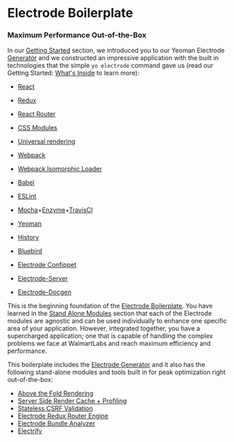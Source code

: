# Electrode Boilerplate

### Maximum Performance Out-of-the-Box

In our [Getting Started](/chapter1.md) section, we introduced you to our Yeoman Electrode [Generator](https://github.com/electrode-io/electrode#yeoman-generator) and we constructed an impressive application with the built in technologies that the simple `yo electrode` command gave us (read our Getting Started: [What's Inside](../quick-start/whats-inside.md) to learn more):

-   [React](https://facebook.github.io/react/index.html)

-   [Redux](http://redux.js.org/docs/basics/UsageWithReact.html)

-   [React Router](https://github.com/ReactTraining/react-router/tree/master/docs)

-   [CSS Modules](https://github.com/css-modules/css-modules)

-   [Universal rendering](https://medium.com/@mjackson/universal-javascript-4761051b7ae9#.xjxr5yj5z)

-   [Webpack](https://webpack.github.io/docs/motivation.html)

-   [Webpack Isomorphic Loader](https://github.com/jchip/isomorphic-loader)

-   [Babel](https://babeljs.io/)

-   [ESLint](http://eslint.org/)

-   [Mocha](https://mochajs.org/)+[Enzyme](https://github.com/airbnb/enzyme)+[TravisCI](https://travis-ci.org/)

-   [Yeoman](http://yeoman.io/)

-   [History](https://www.npmjs.com/package/history)

-   [Bluebird](http://bluebirdjs.com/docs/why-promises.html)

-   [Electrode Confippet](https://github.com/electrode-io/electrode-confippet)

-   [Electrode-Server](https://github.com/electrode-io/electrode-server)

-   [Electrode-Docgen](https://github.com/electrode-io/electrode-docgen)

This is the beginning foundation of the [Electrode Boilerplate](./you-can-view-an-example-bundleanalyzetsv-output-using-the-electrode-boilerplate-code.md). You have learned in the [Stand Alone Modules](./stand-alone-modules.md) section that each of the Electrode modules are agnostic and can be used individually to enhance one specific area of your application. However, integrated together, you have a supercharged application; one that is capable of handling the complex problems we face at WalmartLabs and reach maximum efficiency and performance.

This boilerplate includes the [Electrode Generator](../quick-start/whats-inside.md) and it also has the following stand-alone modules and tools built in for peak optimization right out-of-the-box:

-   [Above the Fold Rendering](./stand-alone-modules/above-the-fold-rendering.md)
-   [Server Side Render Cache + Profiling](./stand-alone-modules/server-side-render-caching-+-profiling.md)
-   [Stateless CSRF Validation](./stand-alone-modules/stateless-csrf-validation.md)
-   [Electrode Redux Router Engine](./stand-alone-modules/redux-router-engine.md)
-   [Electrode Bundle Analyzer](./powerful-electrode-tools/bundle-analyzer.md)
-   [Electrify](./powerful-electrode-tools/electrify.md)
